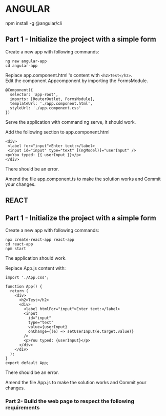 # ANGULAR

npm install -g @angular/cli

## Part 1 - Initialize the project with a simple form
Create a new app with following commands:

```
ng new angular-app
cd angular-app
```

Replace app.component.html 's content  with ```<h2>Test</h2>```.  
Edit the component Appcomponent by importing the FormsModule.
```
@Component({
  selector: 'app-root',
  imports: [RouterOutlet, FormsModule],
  templateUrl: './app.component.html',
  styleUrl: './app.component.css'
})
```
Serve the application with command ng serve, it should work.

Add the following section to app.component.html
```
<div>
 <label for="input">Enter text:</label>
 <input id="input" type="text" [(ngModel)]="userInput" />
<p>You typed: {{ userInput }}</p>
</div>
```

There should be an error.

Amend the file app.component.ts to make the solution works and Commit your changes.

## REACT

## Part 1 - Initialize the project with a simple form
Create a new app with following commands:

```
npx create-react-app react-app
cd react-app
npm start
```

The application should work.  


Replace App.js content with:
```
import './App.css';

function App() {
  return (
    <div>
      <h2>Test</h2>
      <div>
        <label htmlFor="input">Enter text:</label>
        <input
          id="input"
          type="text"
          value={userInput}
          onChange={(e) => setUserInput(e.target.value)}
        />
        <p>You typed: {userInput}</p>
      </div>
    </div>
  );
}
export default App;
```

There should be an error.

Amend the file App.js to make the solution works and Commit your changes.


### Part 2- Build the web page to respect the following requirements





   
